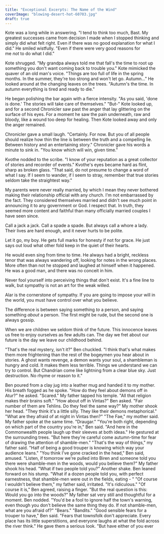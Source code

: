 ```yaml
---
title: "Exceptional Excerpts: The Name of the Wind"
coverImage: "blowing-desert-hot-60703.jpg"
draft: true
---
```


Kote was a long while in answering. "I tend to think too much, Bast. My greatest successes came from decision I made when I stopped thinking and simply did what felt right. Even if there was no good explanation for what I did." He smiled wistfully. "Even if there were very good reasons for me _not_ to do what I did."

Kote shrugged. "My grandpa always told me that fall's the time to root up something you don't want coming back to trouble you." Kote mimicked the quaver of an old man's voice. "Things are too full of life in the spring months. In the summer, they're too strong and won't let go. Autumn..." He looked around at the changing leaves on the trees. "Autumn's the time. In autumn everything is tired and ready to die."

He began polishing the bar again with a fierce intensity. "As you said, 'done is done.' The stories will take care of themselves." "But-" Kote looked up, and for a second Chronicler saw past the anger that lay glittering on the surface of his eyes. For a moment he saw the pain underneath, raw and bloody, like a wound too deep for healing. Then Kote looked away and only the anger remained.

Chronicler gave a small laugh. "Certainly. For now. But you of all people should realize how thin the line is between the truth and a compelling lie. Between history and an entertaining story." Chronicler gave his words a minute to sink in. "You know which will win, given time."

Kvothe nodded to the scribe. "I know of your reputation as a great collector of stories and recorder of events." Kvothe's eyes became hard as flint, sharp as broken glass. "That said, do not presume to change a word of what I say. If I seem to wander, if I seem to stray, remember that true stories seldom take the straightest way."

My parents were never really married, by which I mean they never bothered making their relationship official with any church. I'm not embarrassed by the fact. They considered themselves married and didn't see much point in announcing it to any government or God. I respect that. In truth, they seemed more content and faithful than many officially married couples I have seen since.

Call a jack a jack. Call a spade a spade. But always call a whore a lady. Their lives are hard enough, and it never hurts to be polite.

Let it go, my boy. He gets full marks for honesty if not for grace. He just says out loud what other fold keep in the quiet of their hearts.

He would even sing from time to time. He always had a bright, reckless tenor that was always wandering off, looking for notes in the wrong places. More often than not he stopped and laughed at himself when it happened. He was a good man, and there was no conceit in him.

Never fool yourself into perceiving things that don't exist. It's a fine line to walk, but sympathy is not an art for the weak willed.

Alar is the cornerstone of sympathy. If you are going to impose your will in the world, you must have control over what you believe.

The difference is between saying something _to_ a person, and saying something _about_ a person. The first might be rude, but the second one is always gossip.

When we are children we seldom think of the future. This innocence leaves us free to enjoy ourselves as few adults can. The day we fret about our future is the day we leave our childhood behind.

"That's the real mystery, isn't it?" Ben chuckled. "I think that's what makes them more frightening than the rest of the bogeymen you hear about in stories. A ghost wants revenge, a demon wants your soul, a shambleman is hungry and cold. It makes them less terrible. Things we understand we can try to control. But Chandrian come like lightning from a clear blue sky. Just destruction. No rhyme or reason to it."

Ben poured from a clay jug into a leather mug and handed it to my mother. His breath fogged as he spoke. "How do they feel about demons off in Atur?" he asked. "Scared." My father tapped his temple. "All that religion makes their brains soft." "How about off in Vintas?" Ben asked. "Fair number of them are Tehlins. Do they feel the same way?" My mother shook her head. "They think it's a little silly. They like their demons metaphorical." "What are they afraid of at night in Vintas then?" "The Fae," my mother said. My father spoke at the same time. "Draugar." "You're both right, depending on which part of the country you're in," Ben said. "And here in the Commonwealth people laugh up their sleeves at both ideas." He gestured at the surrounding trees. "But here they're careful come autumn-time for fear of drawing the attention of shamble-men." "That's the way of things," my father said. "Half of being a good trouper is knowing which way your audience leans." "You think I've gone cracked in the head," Ben said, amused. "Listen, if tomorrow we're pulled into Biren and someone told you there were shamble-men in the woods, would you believe them?" My father shook his head. "What if two people told you?" Another shake. Ben leaned forward on his stump. "What if a dozen people told you, with perfect earnestness, that shamble-men were out in the fields, eating - " "Of course I wouldn't believe them," my father said, irritated. "It's ridiculous." "Of course it is," Ben agreed, raising a finger. "But the real question is this: Would you go into the woods?" My father sat very still and thoughtful for a moment. Ben nodded. "You'd be a fool to ignore half the town's warning, even though you don't believe the same thing they do. If not shamble-men, what are you afraid of?" "Bears." "Bandits." "Good sensible fears for a trouper to have," Ben said. "Fears that townsfolk don't appreciate. Every place has its little superstitions, and everyone laughs at what the fold across the river think." He gave them a serious look. "But have either of you ever
